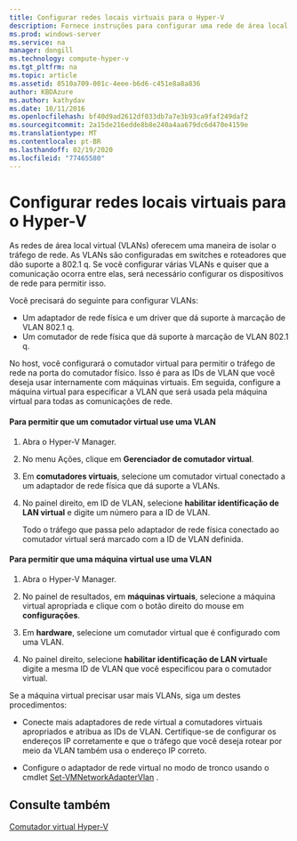 ```yaml
---
title: Configurar redes locais virtuais para o Hyper-V
description: Fornece instruções para configurar uma rede de área local virtual (VLAN) para uso por máquinas virtuais em um host Hyper-V.
ms.prod: windows-server
ms.service: na
manager: dongill
ms.technology: compute-hyper-v
ms.tgt_pltfrm: na
ms.topic: article
ms.assetid: 8510a709-001c-4eee-b6d6-c451e8a8a836
author: KBDAzure
ms.author: kathydav
ms.date: 10/11/2016
ms.openlocfilehash: bf40d9ad2612df033db7a7e3b93ca9faf249daf2
ms.sourcegitcommit: 2a15de216edde8b8e240a4aa679dc6d470e4159e
ms.translationtype: MT
ms.contentlocale: pt-BR
ms.lasthandoff: 02/19/2020
ms.locfileid: "77465580"
---
```

# <a name="configure-virtual-local-area-networks-for-hyper-v"></a>Configurar redes locais virtuais para o Hyper-V
As redes de área local virtual \(VLANs\) oferecem uma maneira de isolar o tráfego de rede. As VLANs são configuradas em switches e roteadores que dão suporte a 802.1 q. Se você configurar várias VLANs e quiser que a comunicação ocorra entre elas, será necessário configurar os dispositivos de rede para permitir isso.

Você precisará do seguinte para configurar VLANs:

- Um adaptador de rede física e um driver que dá suporte à marcação de VLAN 802.1 q.
- Um comutador de rede física que dá suporte à marcação de VLAN 802.1 q.

No host, você configurará o comutador virtual para permitir o tráfego de rede na porta do comutador físico. Isso é para as IDs de VLAN que você deseja usar internamente com máquinas virtuais. Em seguida, configure a máquina virtual para especificar a VLAN que será usada pela máquina virtual para todas as comunicações de rede.

#### <a name="to-allow-a-virtual-switch-to-use-a-vlan"></a>Para permitir que um comutador virtual use uma VLAN

1. Abra o Hyper\-V Manager.

2. No menu Ações, clique em **Gerenciador de comutador virtual**.

3. Em **comutadores virtuais**, selecione um comutador virtual conectado a um adaptador de rede física que dá suporte a VLANs.

4. No painel direito, em ID de VLAN, selecione **habilitar identificação de LAN virtual** e digite um número para a ID de VLAN.

    Todo o tráfego que passa pelo adaptador de rede física conectado ao comutador virtual será marcado com a ID de VLAN definida.

#### <a name="to-allow-a-virtual-machine-to-use-a-vlan"></a>Para permitir que uma máquina virtual use uma VLAN

1. Abra o Hyper\-V Manager.

2. No painel de resultados, em **máquinas virtuais**, selecione a máquina virtual apropriada e clique com o botão direito do mouse em **configurações**.

3. Em **hardware**, selecione um comutador virtual que é configurado com uma VLAN.

4. No painel direito, selecione **habilitar identificação de LAN virtual**e digite a mesma ID de VLAN que você especificou para o comutador virtual.

Se a máquina virtual precisar usar mais VLANs, siga um destes procedimentos:

- Conecte mais adaptadores de rede virtual a comutadores virtuais apropriados e atribua as IDs de VLAN. Certifique-se de configurar os endereços IP corretamente e que o tráfego que você deseja rotear por meio da VLAN também usa o endereço IP correto.

- Configure o adaptador de rede virtual no modo de tronco usando o cmdlet [Set\-VMNetworkAdapterVlan](https://technet.microsoft.com/library/hh848475.aspx) .

## <a name="see-also"></a>Consulte também

[Comutador virtual Hyper\-V](https://technet.microsoft.com/windows-server-docs/networking/technologies/hyper-v-virtual-switch/hyper-v-virtual-switch)
